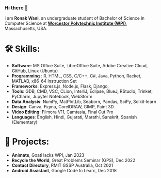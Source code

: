 ### Hi there 👋
I am **Ronak Wani**, an undergraduate student of Bachelor of Science in Computer Science at **[Worcestor Polytechnic Institute (WPI)](https://www.wpi.edu/)**, Massachusetts, USA. 
# 🛠️ Skills:
* **Software**: MS Office Suite, LibreOffice Suite, Adobe Creative Cloud, GitHub, Linux (Ubuntu)
* **Programming** : R, HTML, CSS, C/C++, C#, Java, Python, Racket, MATLAB, x86-64 Instruction Set
* **Frameworks**: Express.js, Node.js, Flask, Django,
* **Tools**: GDB, CMD, VSC, CLion, IntelliJ, Eclipse, BlueJ, RStudio, Trinket, PyCharm, Jupyter Notebook, WebStorm
* **Data Analysis**: NumPy, MatPlotLib, Seaborn, Pandas, SciPy, Scikit-learn
* **Design**: Canva, Figma, CorelDRAW, GIMP, Paint 3D
* **Video Editing**: Filmora V11, Camtasia, Final Cut Pro
* **Languages**: English, Hindi, Gujarati, Marathi, Sanskrit, Spanish (Elementary)
  
# 🎯 Projects:
* **Animate**, GoatHacks WPI, Jan 2023
* **Recycle the World**, Great Problems Seminar (GPS), Dec 2022
* **Contact Directory**, RMIT GSSP Australia, Oct 2021
* **Android Assistant**, Google Code to Learn, Dec 2018
